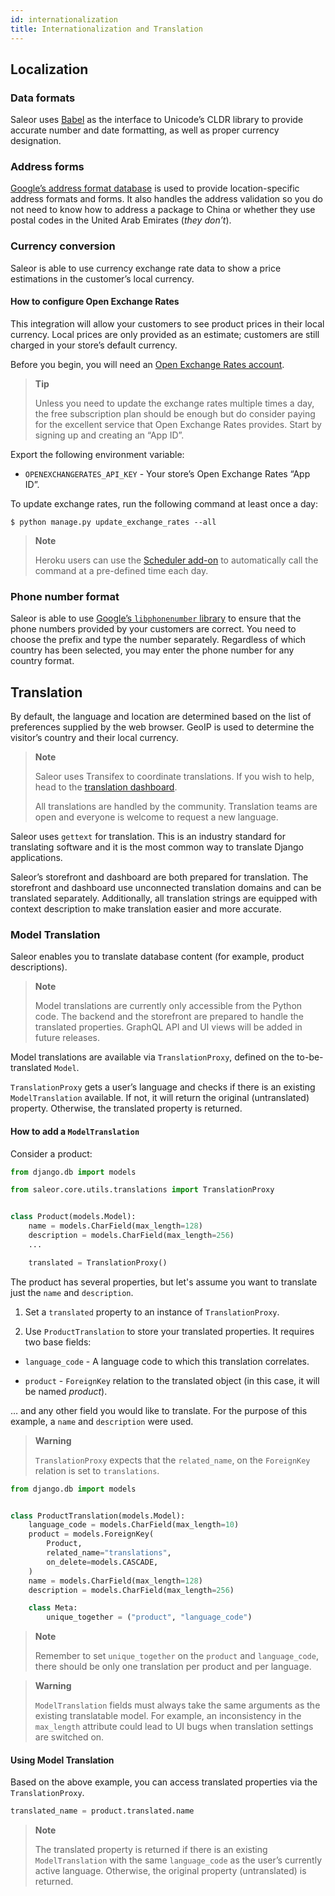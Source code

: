 ```yaml
---
id: internationalization
title: Internationalization and Translation
---
```


## Localization

### Data formats

Saleor uses [Babel](http://babel.pocoo.org/en/latest/) as the interface to Unicode’s CLDR library to provide accurate number and date formatting, as well as proper currency designation.


### Address forms

[Google’s address format database](https://github.com/mirumee/google-i18n-address) is used to provide location-specific address formats and forms. 
It also handles the address validation so you do not need to know how to address a package to China or whether they use postal codes in the United Arab Emirates (_they don’t_).


### Currency conversion

Saleor is able to use currency exchange rate data to show a price estimations in the customer’s local currency. 

#### How to configure Open Exchange Rates

This integration will allow your customers to see product prices in their local currency. Local prices are only provided as an estimate; customers are still charged in your store’s default currency.

Before you begin, you will need an [Open Exchange Rates account](https://openexchangerates.org/). 

> **Tip**
>
> Unless you need to update the exchange rates multiple times a day, the free subscription plan should be enough but do consider paying for the excellent service that Open Exchange Rates provides. Start by signing up and creating an “App ID”.

Export the following environment variable:

* `OPENEXCHANGERATES_API_KEY` - Your store’s Open Exchange Rates “App ID”.

To update exchange rates, run the following command at least once a day:

```console
$ python manage.py update_exchange_rates --all
```

> **Note**
>
> Heroku users can use the [Scheduler add-on](https://elements.heroku.com/addons/scheduler) to automatically call the command at a pre-defined time each day.


### Phone number format

Saleor is able to use [Google’s `libphonenumber` library](https://github.com/googlei18n/libphonenumber) to ensure that the phone numbers provided by your customers are correct. 
You need to choose the prefix and type the number separately. 
Regardless of which country has been selected, you may enter the phone number for any country format.

## Translation

By default, the language and location are determined based on the list of preferences supplied by the web browser. 
GeoIP is used to determine the visitor’s country and their local currency.

> **Note**
>
> Saleor uses Transifex to coordinate translations. 
> If you wish to help, head to the [translation dashboard](https://www.transifex.com/mirumee/saleor-1/).
>
> All translations are handled by the community. Translation teams are open and everyone is welcome to request a new language.


Saleor uses `gettext` for translation. This is an industry standard for translating software and it is the most common way to translate Django applications.

Saleor’s storefront and dashboard are both prepared for translation. 
The storefront and dashboard use unconnected translation domains and can be translated separately. 
Additionally, all translation strings are equipped with context description to make translation easier and more accurate.

### Model Translation

Saleor enables you to translate database content (for example, product descriptions). 

> **Note**
>
> Model translations are currently only accessible from the Python code. 
> The backend and the storefront are prepared to handle the translated properties.
> GraphQL API and UI views will be added in future releases.


Model translations are available via `TranslationProxy`, defined on the to-be-translated `Model`.

`TranslationProxy` gets a user’s language and checks if there is an existing `ModelTranslation` available. If not, it will return the original (untranslated) property. Otherwise, the translated property is returned.


#### How to add a `ModelTranslation`

Consider a product:

```python
from django.db import models

from saleor.core.utils.translations import TranslationProxy


class Product(models.Model):
    name = models.CharField(max_length=128)
    description = models.CharField(max_length=256)
    ...

    translated = TranslationProxy()
```

The product has several properties, but let's assume you want to translate just the `name` and `description`.

1. Set a `translated` property to an instance of `TranslationProxy`.

2. Use `ProductTranslation` to store your translated properties. It requires two base fields:


* `language_code` - A language code to which this translation correlates.

* `product` - `ForeignKey` relation to the translated object (in this case, it will be named _product_).

… and any other field you would like to translate. For the purpose of this example, a `name` and `description` were used.

> **Warning**
> 
> `TranslationProxy` expects that the `related_name`, on the `ForeignKey` relation is set to `translations`.

```python
from django.db import models


class ProductTranslation(models.Model):
    language_code = models.CharField(max_length=10)
    product = models.ForeignKey(
        Product,
        related_name="translations",
        on_delete=models.CASCADE,
    )
    name = models.CharField(max_length=128)
    description = models.CharField(max_length=256)

    class Meta:
        unique_together = ("product", "language_code")
```

> **Note**
>
> Remember to set `unique_together` on the `product` and `language_code`, there should be only one translation per product and per language.

> **Warning**
>
> `ModelTranslation` fields must always take the same arguments as the existing translatable model.
> For example, an inconsistency in the `max_length` attribute could lead to UI bugs when translation settings are switched on.


#### Using Model Translation

Based on the above example, you can access translated properties via the `TranslationProxy`.

```python
translated_name = product.translated.name
```

> **Note**
>
> The translated property is returned if there is an existing `ModelTranslation` with the same `language_code` as the user’s currently active language. 
> Otherwise, the original property (untranslated) is returned.







